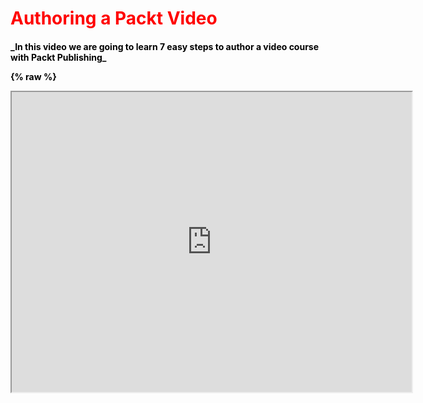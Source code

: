 <h1 style="color:red;"> Authoring a Packt Video

<h4 style="color:black;"> _In this video we are going to learn 7 easy steps to author a video course with Packt Publishing_


{% raw %}

<iframe src="https://drive.google.com/file/d/0B7WrhFqfMcogbF9sdTRDMkxLd28/preview" width="640" height="480"></iframe>


